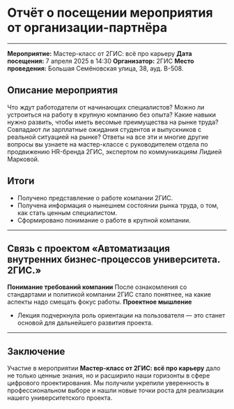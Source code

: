 # Отчёт о посещении мероприятия от организации-партнёра
---
**Мероприятие:** Мастер-класс от 2ГИС: всё про карьеру
**Дата посещения:** 7 апреля 2025 в 14:30
**Организатор:** 2ГИС
**Место проведения:** Большая Семёновская улица, 38, ауд. В-508.
## Описание мероприятия
Что ждут работодатели от начинающих специалистов? Можно ли устроиться на работу в крупную компанию без опыта? Какие навыки нужно развить, чтобы иметь весомые преимущества на рынке труда? Совпадают ли зарплатные ожидания студентов и выпускников с реальной ситуацией на рынке? 
Ответы на все эти и многие другие вопросы вы узнаете на мастер-классе с руководителем отдела по продвижению HR-бренда 2ГИС, экспертом по коммуникациям Лидией Марковой.

## Итоги
- Получено представление о работе компании 2ГИС.
- Получена информация о нынешнем состоянии рынка труда, о том, как стать ценным специалистом.
- Сформировано понимание о работе в крупной компании.
---
## Связь с проектом «Автоматизация внутренних бизнес-процессов университета. 2ГИС.»
**Понимание требований компании**
После ознакомления со стандартами и политикой компании 2ГИС стало понятнее, на какие аспекты надо смещать фокус работы.
**Проектное мышление**
- Лекция подчеркнула роль ориентации на пользователя — это станет основой для дальнейшего развития проекта.
---
## Заключение
Участие в мероприятии **Мастер-класс от 2ГИС: всё про карьеру** дало не только ценные знания, но и расширило наши горизонты в сфере цифрового проектирования. Мы получили укрепили уверенность в профессиональном выборе и нашли новые точки роста для реализации нашего университетского проекта.
